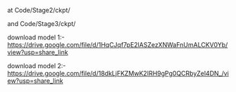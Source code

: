 at Code/Stage2/ckpt/

and Code/Stage3/ckpt/

download model 1:- https://drive.google.com/file/d/1HqCJqf7pE2lASZezXNWaFnUmALCKV0Yb/view?usp=share_link 

download model 2:- https://drive.google.com/file/d/18dkLjFKZMwK2IRH9gPg0QCRbyZel4DN_/view?usp=share_link
